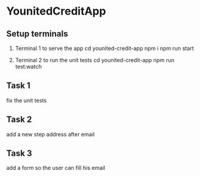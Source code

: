 # YounitedCreditApp

## Setup terminals

1. Terminal 1 to serve the app
cd younited-credit-app
npm i
npm run start

2. Terminal 2 to run the unit tests
cd younited-credit-app
npm run test:watch

## Task 1

fix the unit tests

## Task 2

add a new step address after email

## Task 3

add a form so the user can fill his email
